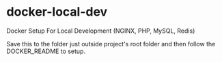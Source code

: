 # docker-local-dev
Docker Setup For Local Development (NGINX, PHP, MySQL, Redis)

Save this to the folder just outside project's root folder and then follow the DOCKER_README to setup.

